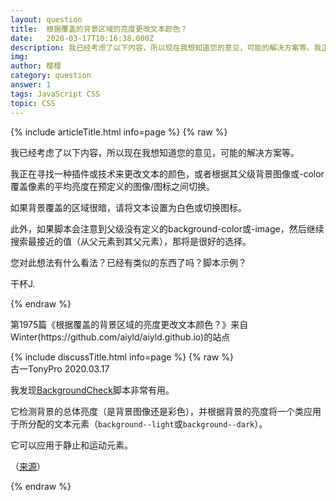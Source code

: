 ```yaml
---
layout: question
title:  根据覆盖的背景区域的亮度更改文本颜色？
date:   2020-03-17T10:16:38.000Z
description: 我已经考虑了以下内容，所以现在我想知道您的意见，可能的解决方案等。我正在寻找一种插件或技术来更改文本的颜色，或者根据其父​​级背景图像或-color覆...
img: 
author: 樱樱
category: question
answer: 1
tags: JavaScript CSS
topic: CSS
---
```

<div class="article-root">
  <div class="article">
    {% include articleTitle.html info=page %}
    {% raw %}
    <div class="article-content"><p><font style="vertical-align: inherit;"><font style="vertical-align: inherit;">我已经考虑了以下内容，所以现在我想知道您的意见，可能的解决方案等。</font></font></p>

<p><font style="vertical-align: inherit;"><font style="vertical-align: inherit;">我正在寻找一种插件或技术来更改文本的颜色，或者根据其父​​级背景图像或-color覆盖像素的平均亮度在预定义的图像/图标之间切换。</font></font></p>

<p><font style="vertical-align: inherit;"><font style="vertical-align: inherit;">如果背景覆盖的区域很暗，请将文本设置为白色或切换图标。 </font></font></p>

<p><font style="vertical-align: inherit;"><font style="vertical-align: inherit;">此外，如果脚本会注意到父级没有定义的background-color或-image，然后继续搜索最接近的值（从父元素到其父元素），那将是很好的选择。</font></font></p>

<p><font style="vertical-align: inherit;"><font style="vertical-align: inherit;">您对此想法有什么看法？</font><font style="vertical-align: inherit;">已经有类似的东西了吗？</font><font style="vertical-align: inherit;">脚本示例？</font></font></p>

<p><font style="vertical-align: inherit;"><font style="vertical-align: inherit;">干杯J.</font></font></p></div>
    {% endraw %}
  </div>
  <p class="winter_mark">第1975篇《根据覆盖的背景区域的亮度更改文本颜色？》来自Winter(https://github.com/aiyld/aiyld.github.io)的站点</p>
  <div class="discuss-wrapper">
    {% include discussTitle.html info=page %}
    {% raw %}
    <div class="discuss-list">
    <div class="discuss-item">
        <div class="discuss-parent">
          <div class="discuss-meta">
            <span class="discuss-user">古一TonyPro</span>
            <span class="discuss-time">2020.03.17</span>
          </div>
          <div class="discuss-comment"><p><font style="vertical-align: inherit;"><font style="vertical-align: inherit;">我发现</font></font><a href="http://www.kennethcachia.com/background-check/" rel="nofollow"><font style="vertical-align: inherit;"><font style="vertical-align: inherit;">BackgroundCheck</font></font></a><font style="vertical-align: inherit;"><font style="vertical-align: inherit;">脚本非常有用。</font></font></p>

<p><font style="vertical-align: inherit;"><font style="vertical-align: inherit;">它检测背景的总体亮度（是背景图像还是彩色），并</font><font style="vertical-align: inherit;">根据背景的亮度</font><font style="vertical-align: inherit;">将一个类应用于所分配的文本元素（</font></font><code>background--light</code><font style="vertical-align: inherit;"><font style="vertical-align: inherit;">或</font></font><code>background--dark</code><font style="vertical-align: inherit;"><font style="vertical-align: inherit;">）。</font></font></p>

<p><font style="vertical-align: inherit;"><font style="vertical-align: inherit;">它可以应用于静止和运动元素。</font></font></p>

<p><font style="vertical-align: inherit;"><font style="vertical-align: inherit;">（</font></font><a href="http://www.sitepoint.com/4-detect-darklight-background-jquery-plugins/" rel="nofollow"><font style="vertical-align: inherit;"><font style="vertical-align: inherit;">来源</font></font></a><font style="vertical-align: inherit;"><font style="vertical-align: inherit;">）</font></font></p></div>
        </div></div>
    </div>
    {% endraw %}
  </div>
<div>
